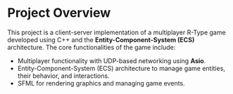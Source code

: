 
# Project Overview

This project is a client-server implementation of a multiplayer R-Type game developed using C++ and the **Entity-Component-System (ECS)** architecture. The core functionalities of the game include:
- Multiplayer functionality with UDP-based networking using **Asio**.
- Entity-Component-System (ECS) architecture to manage game entities, their behavior, and interactions.
- SFML for rendering graphics and managing game events.
